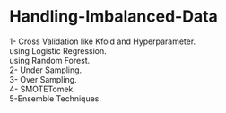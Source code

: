 # Handling-Imbalanced-Data

1- Cross Validation like Kfold and Hyperparameter.  
   	 using Logistic Regression.   
  	 using Random Forest.  
2- Under Sampling.  
3- Over Sampling.  
4- SMOTETomek.  
5-Ensemble Techniques.  
